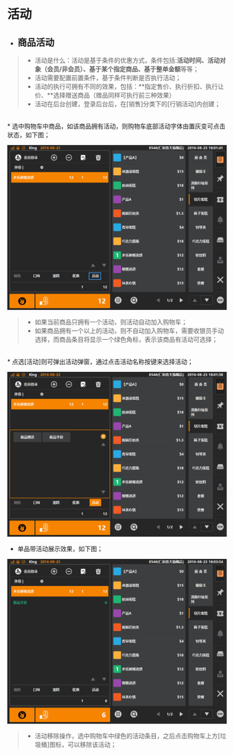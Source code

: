 # 活动  

* ## 商品活动  
> * 活动是什么：活动是基于条件的优惠方式，条件包括:**活动时间、活动对象（会员/非会员）、基于某个指定商品、基于整单金额**等等；
> * 活动需要配置前置条件，基于条件判断是否执行活动；  
> * 活动的执行可拥有不同的效果，包括：**指定售价、执行折扣、执行让价、**选择赠送商品（赠品同样可执行前三种效果）
> * 活动在后台创建，登录后台后，在[销售]分类下的[行销活动]内创建；

<br />
* 选中购物车中商品，如该商品拥有活动，则购物车底部活动字体由置灰变可点击状态，如下图；  
  
![](5.5活动.png)  
  
>  * 如果当前商品只拥有一个活动，则活动自动加入购物车；
>  * 如果商品拥有一个以上的活动，则不自动加入购物车，需要收银员手动选择，而商品条目将显示一个绿色角标，表示该商品有活动可选择；       
  
  <br />
* 点选[活动]则可弹出活动弹窗，通过点击活动名称按键来选择活动；  

![](5.5活动-1.png)  


* 单品带活动展示效果，如下图；  


![](5.5活动-2.png)  
>  * 活动移除操作，选中购物车中绿色的活动条目，之后点击购物车上方[垃圾桶]图标，可以移除该活动；  
    




